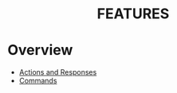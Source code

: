 <h1 align="center">
FEATURES
</h1>

# Overview

- [Actions and Responses](https://Lappland-SGWC.github.io/Buckshot-Roulette-Discord-Bot/web/features/a&r.html)
- [Commands](https://Lappland-SGWC.github.io/Buckshot-Roulette-Discord-Bot/web/features/cmd.html)
